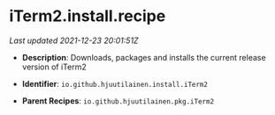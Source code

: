 # iTerm2.install.recipe

_Last updated 2021-12-23 20:01:51Z_

- **Description**: Downloads, packages and installs the current release version of iTerm2

- **Identifier**: `io.github.hjuutilainen.install.iTerm2`

- **Parent Recipes**: `io.github.hjuutilainen.pkg.iTerm2`
